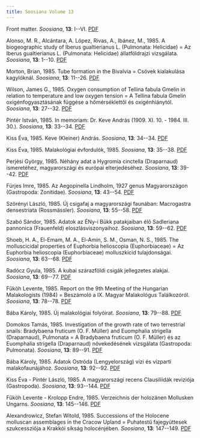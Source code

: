 ```yaml
---
title: Soosiana Volume 13
---
```




Front matter. _Soosiana_, **13**: I--VI. [PDF](https://soosiana.github.io/volume-13/01_Soosiana_1985_13_I-VI.pdf)


Alonso, M. R., Alcántara, A. López, Rivas, A., Ibánez, M., 1985. A biogeographic study of Iberus gualtierianus L. (Pulmonata: Helicidae) = Az Iberus gualtierianus L. (Pulmonata: Helicidae) állatföldrajzi vizsgálata. _Soosiana_, **13**: 1--10. [PDF](https://soosiana.github.io/volume-13/02_Soosiana_1985_13_Alonso_1-10.pdf)


Morton, Brian, 1985. Tube formation in the Bivalvia = Csövek kialakulása kagylóknál. _Soosiana_, **13**: 11--26. [PDF](https://soosiana.github.io/volume-13/03_Soosiana_1985_13_Morton_11-26.pdf)


Wilson, James G., 1985. Oxygen consumption of Tellina fabula Gmelin in relation to temperature and low oxygen tension = A Tellina fabula Gmelin oxigénfogyasztásának függése a hőmérséklettől és oxigénhiánytól. _Soosiana_, **13**: 27--32. [PDF](https://soosiana.github.io/volume-13/04_Soosiana_1985_13_Wilson_27-32.pdf)


Pintér István, 1985. In memoriam: Dr. Keve András (1909. XI. 10. - 1984. III. 30.). _Soosiana_, **13**: 33--34. [PDF](https://soosiana.github.io/volume-13/05_Soosiana_1985_13_PinterI_33-34.pdf)


Kiss Éva, 1985. Keve (Kleiner) András. _Soosiana_, **13**: 34--34. [PDF](https://soosiana.github.io/volume-13/06_Soosiana_1985_13_Kiss_34.pdf)


Kiss Éva, 1985. Malakológiai évfordulók, 1985. _Soosiana_, **13**: 35--38. [PDF](https://soosiana.github.io/volume-13/07_Soosiana_1985_13_Kiss_35-38.pdf)


Perjési György, 1985. Néhány adat a Hygromia cinctella (Draparnaud) ismeretéhez, magyarországi és európai elterjedéséhez. _Soosiana_, **13**: 39--42. [PDF](https://soosiana.github.io/volume-13/08_Soosiana_1985_13_Perjesi_39-42.pdf)


Fürjes Imre, 1985. Az Aegopinella Lindholm, 1927 genus Magyarországon (Gastropoda: Zonitidae). _Soosiana_, **13**: 43--54. [PDF](https://soosiana.github.io/volume-13/09_Soosiana_1985_13_Furjes_43-54.pdf)


Szörényi László, 1985. Új csigafaj a magyarországi faunában: Macrogastra densestriata (Rossmässler). _Soosiana_, **13**: 55--58. [PDF](https://soosiana.github.io/volume-13/10_Soosiana_1985_13_Szorenyi_55-58.pdf)


Szabó Sándor, 1985. Adatok az ÉNy-i Bükk patakjaiban élő Sadleriana pannonica (Frauenfeld) eloszlásviszonyaihoz. _Soosiana_, **13**: 59--62. [PDF](https://soosiana.github.io/volume-13/11_Soosiana_1985_13_Szabo_59-62.pdf)


Shoeb, H. A., El-Emam, M. A., El-Amin, S. M., Osman, N. S., 1985. The molluscicidal properties of Euphorbia helioscopia (Euphorbiaceae) = Az Euphorbia helioscopia (Euphorbiaceae) molluszkicid tulajdonságai. _Soosiana_, **13**: 63--68. [PDF](https://soosiana.github.io/volume-13/12_Soosiana_1985_13_Shoeb_63-68.pdf)


Radócz Gyula, 1985. A kubai szárazföldi csigák jellegzetes alakjai. _Soosiana_, **13**: 69--77. [PDF](https://soosiana.github.io/volume-13/13_Soosiana_1985_13_Radocz_69-77.pdf)


Fűköh Levente, 1985. Report on the 9th Meeting of the Hungarian Malakologists (1984) = Beszámoló a IX. Magyar Malakológus Találkozóról. _Soosiana_, **13**: 78--78. [PDF](https://soosiana.github.io/volume-13/14_Soosiana_1985_13_Fukoh_78.pdf)


Bába Károly, 1985. Új malakológiai folyóirat. _Soosiana_, **13**: 79--88. [PDF](https://soosiana.github.io/volume-13/15_Soosiana_1985_13_Baba_79-88.pdf)


Domokos Tamás, 1985. Investigation of the growth rate of two terrestrial snails: Bradybaena fruticum (O. F. Müller) and Euomphalia strigella (Draparnaud), Pulmonata = A Bradybaena fruticum (O. F. Müller) és az Euomphalia strigella (Draparnaud) növekedésének vizsgálata (Gastropoda: Pulmonata). _Soosiana_, **13**: 89--91. [PDF](https://soosiana.github.io/volume-13/15_Soosiana_1985_13_Domokos_89-91.pdf)


Bába Károly, 1985. Adatok Ostróda (Lengyelország) vízi és vízparti malakofaunájához. _Soosiana_, **13**: 92--92. [PDF](https://soosiana.github.io/volume-13/17_Soosiana_1985_13_Baba_92.pdf)


Kiss Éva - Pintér László, 1985. A magyarországi recens Clausiliidák reviziója (Gastropoda). _Soosiana_, **13**: 93--144. [PDF](https://soosiana.github.io/volume-13/18_Soosiana_1985_13_Kiss_93-144.pdf)


Fűköh Levente - Krolopp Endre, 1985. Verzeichnis der holozänen Mollusken Ungarns. _Soosiana_, **13**: 145--146. [PDF](https://soosiana.github.io/volume-13/19_Soosiana_1985_13_Fukoh_145-146.pdf)


Alexandrowicz, Stefan Witold, 1985. Successions of the Holocene molluscan assemblages in the Cracow Upland = Puhatestű fajegyüttesek szukcessziója a Krakkói síkság holocénjében. _Soosiana_, **13**: 147--149. [PDF](https://soosiana.github.io/volume-13/20_Soosiana_1985_13_Alexandrowicz_147-149.pdf)




